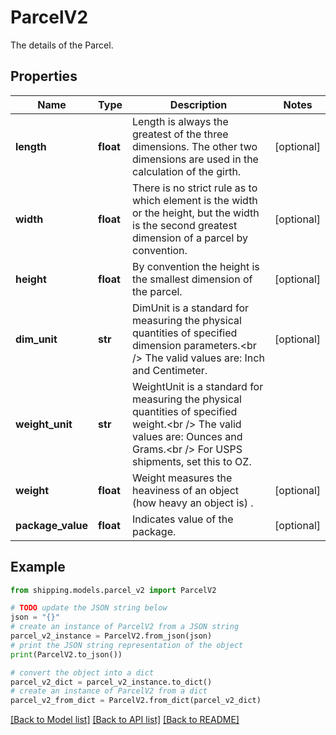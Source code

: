 # ParcelV2

The details of the Parcel.

## Properties

Name | Type | Description | Notes
------------ | ------------- | ------------- | -------------
**length** | **float** | Length is always the greatest of the three dimensions. The other two dimensions are used in the calculation of the girth. | [optional] 
**width** | **float** | There is no strict rule as to which element is the width or the height, but the width is the second greatest dimension of a parcel by convention. | [optional] 
**height** | **float** | By convention the height is the smallest dimension of the parcel. | [optional] 
**dim_unit** | **str** | DimUnit is a standard for measuring the physical quantities of specified dimension parameters.&lt;br /&gt; The valid values are: Inch and Centimeter. | [optional] 
**weight_unit** | **str** | WeightUnit is a standard for measuring the physical quantities of specified weight.&lt;br /&gt; The valid values are: Ounces and Grams.&lt;br /&gt; For USPS shipments, set this to OZ. | 
**weight** | **float** | Weight measures the heaviness of an object (how heavy an object is) . | [optional] 
**package_value** | **float** | Indicates value of the package. | [optional] 

## Example

```python
from shipping.models.parcel_v2 import ParcelV2

# TODO update the JSON string below
json = "{}"
# create an instance of ParcelV2 from a JSON string
parcel_v2_instance = ParcelV2.from_json(json)
# print the JSON string representation of the object
print(ParcelV2.to_json())

# convert the object into a dict
parcel_v2_dict = parcel_v2_instance.to_dict()
# create an instance of ParcelV2 from a dict
parcel_v2_from_dict = ParcelV2.from_dict(parcel_v2_dict)
```
[[Back to Model list]](../README.md#documentation-for-models) [[Back to API list]](../README.md#documentation-for-api-endpoints) [[Back to README]](../README.md)


